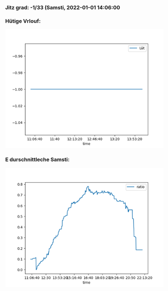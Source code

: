 ### Jitz grad: -1/33 (Samsti, 2022-01-01 14:06:00

### Hütige Vrlouf:
![Graph](Today.png)

### E durschnittleche Samsti:
![Graph](Samsti.png)